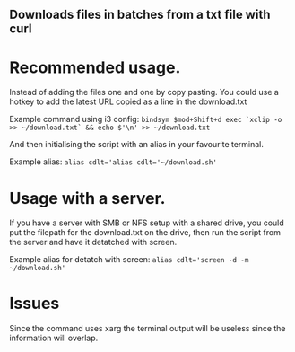 ## Downloads files in batches from a txt file with curl

# Recommended usage.

Instead of adding the files one and one by copy pasting. You could use a hotkey to add the latest URL copied as a line in the download.txt

Example command using i3 config: ``bindsym $mod+Shift+d exec `xclip -o >> ~/download.txt` && echo $'\n' >> ~/download.txt``

And then initialising the script with an alias in your favourite terminal.

Example alias: `alias cdlt='alias cdlt='~/download.sh'`

# Usage with a server.

If you have a server with SMB or NFS setup with a shared drive, you could put the filepath for the download.txt on the drive, then run the script from the server and have it detatched with screen.

Example alias for detatch with screen: `alias cdlt='screen -d -m ~/download.sh'`

# Issues

Since the command uses xarg the terminal output will be useless since the information will overlap.
